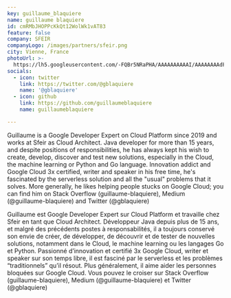 ```yaml
---
key: guillaume_blaquiere
name: guillaume blaquiere
id: cmRMbJHOPPcKkQt12WolWk1vAT83
feature: false
company: SFEIR
companyLogo: /images/partners/sfeir.png
city: Vienne, France
photoUrl: >-
  https://lh5.googleusercontent.com/-FQBr5NRaPHA/AAAAAAAAAAI/AAAAAAAAdFA/LL7UhMB5N1Y/photo.jpg
socials:
  - icon: twitter
    link: https://twitter.com/@gblaquiere
    name: '@gblaquiere'
  - icon: github
    link: https://github.com/guillaumeblaquiere
    name: guillaumeblaquiere

---
```


Guillaume is a Google Developer Expert on Cloud Platform since 2019 and works at Sfeir as Cloud Architect. 
Java developer for more than 15 years, and despite positions of responsibilities, he has always kept his wish to create, develop, discover and test new solutions, especially in the Cloud, the machine learning or Python and Go language. 
Innovation addict and Google Cloud 3x certified, writer and speaker in his free time, he's fascinated by the serverless solution and all the "usual" problems that it solves.
More generally, he likes helping people stucks on Google Cloud; you can find him on Stack Overflow (guillaume-blaquiere), Medium (@guillaume-blaquiere) and Twitter (@gblaquiere)


Guillaume est Google Developer Expert sur Cloud Platform et travaille chez Sfeir en tant que Cloud Architect. 
Développeur Java depuis plus de 15 ans, et malgré des précédents postes à responsabilités, il a toujours conservé son envie de créer, de développer, de découvrir et de tester de nouvelles solutions, notamment dans le Cloud, le machine learning ou les langages Go et Python.
Passionné d’innovation et certifié 3x Google Cloud, writer et speaker sur son temps libre, il est fasciné par le serverless et les problèmes “traditionnels” qu’il résout.
Plus généralement, il aime aider les personnes bloquées sur Google Cloud. Vous pouvez le croiser sur Stack Overflow (guillaume-blaquiere), Medium (@guillaume-blaquiere) et Twitter (@gblaquiere)

